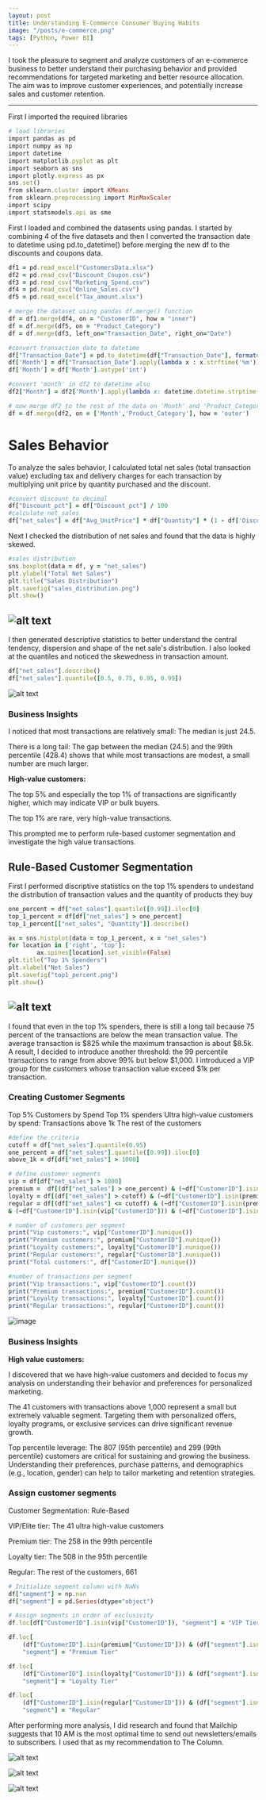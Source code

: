 ```yaml
---
layout: post
title: Understanding E-Commerce Consumer Buying Habits  
image: "/posts/e-commerce.png"
tags: [Python, Power BI]
---
```


I took the pleasure to segment and analyze customers of an e-commerce business to better understand their purchasing behavior and provided recommendations for targeted marketing and better resource allocation. The aim was to improve customer experiences, and potentially increase sales and customer retention. 

---

First I imported the required libraries

```ruby
# load libraries
import pandas as pd
import numpy as np
import datetime
import matplotlib.pyplot as plt
import seaborn as sns
import plotly.express as px
sns.set()
from sklearn.cluster import KMeans
from sklearn.preprocessing import MinMaxScaler
import scipy 
import statsmodels.api as sme

```
First I loaded and combined the datasents using pandas. I started by combining 4 of the five datasets and then I converted the transaction date to datetime using  pd.to_datetime() before merging the new df to the discounts and coupons data.

```ruby
df1 = pd.read_excel("CustomersData.xlsx")
df2 = pd.read_csv("Discount_Coupon.csv")
df3 = pd.read_csv("Marketing_Spend.csv")
df4 = pd.read_csv("Online_Sales.csv")
df5 = pd.read_excel("Tax_amount.xlsx")

# merge the dataset using pandas df.merge() function
df = df1.merge(df4, on = "CustomerID", how = "inner")
df = df.merge(df5, on = "Product_Category")
df = df.merge(df3, left_on="Transaction_Date", right_on="Date")

#convert transaction date to datetime
df["Transaction_Date"] = pd.to_datetime(df["Transaction_Date"], format='%m/%d/%Y')
df['Month'] = df["Transaction_Date"].apply(lambda x : x.strftime('%m'))
df['Month'] = df['Month'].astype('int')

#convert 'month' in df2 to datetime also
df2["Month"] = df2['Month'].apply(lambda x: datetime.datetime.strptime(x, '%b').month)

# now merge df2 to the rest of the data on 'Month' and 'Product_Category'
df = df.merge(df2, on = ['Month','Product_Category'], how = 'outer')
```
# Sales Behavior 

To analyze the sales behavior, I calculated total net sales (total transaction value) excluding tax and delivery charges for each transaction by multiplying unit price by quantity purchased and the discount.

```ruby
#convert discount to decimal
df["Discount_pct"] = df["Discount_pct"] / 100
#calculate net_sales
df["net_sales"] = df["Avg_UnitPrice"] * df["Quantity"] * (1 - df['Discount_pct'])
```
Next I checked the distribution of net sales and found that the data is highly skewed.

```ruby
#sales distribution
sns.boxplot(data = df, y = "net_sales")
plt.ylabel("Total Net Sales")
plt.title("Sales Distribution")
plt.savefig("sales_distribution.png")
plt.show()
```
![alt text](/img/sales_distribution.png "Box Plot")
---
I then generated descriptive statistics to better understand the central tendency, dispersion and shape of the net sale's distribution. I also looked at the quantiles and noticed the skewedness in transaction amount.
```ruby
df["net_sales"].describe()
df["net_sales"].quantile([0.5, 0.75, 0.95, 0.99])
```

![alt text](/img/quantiles.png "Quantiles")

### Business Insights

I noticed that most transactions are relatively small: The median is just 24.5.

There is a long tail: The gap between the median (24.5) and the 99th percentile (428.4) shows that while most transactions are modest, a small number are much larger.

**High-value customers:**

The top 5% and especially the top 1% of transactions are significantly higher, which may indicate VIP or bulk buyers.

The top 1% are rare, very high-value transactions.

This prompted me to perform rule-based customer segmentation and investigate the high value transactions.

## Rule-Based Customer Segmentation

First I performed discriptive statistics on the top 1% spenders to undestand the distribution of transaction values and the quantity of products they buy
```ruby
one_percent = df["net_sales"].quantile([0.99]).iloc[0]
top_1_percent = df[df["net_sales"] > one_percent]
top_1_percent[["net_sales", "Quantity"]].describe()

ax = sns.histplot(data = top_1_percent, x = "net_sales")
for location in ['right', 'top']:
        ax.spines[location].set_visible(False)
plt.title("Top 1% Spenders")
plt.xlabel("Net Sales")
plt.savefig("top1_percent.png")
plt.show()
```
![alt text](/img/top1_percent.png "Histogram")
---
I found that even in the top 1% spenders, there is still a long tail because 75 percent of the transactions are below the mean transaction value. The average transaction is $825 while the maximum transaction is about $8.5k. A result, I decided to introduce another threshold: the 99 percentile transactions to range from above 99% but below $1,000. I introduced a VIP group for the customers whose transaction value exceed $1k per transaction.

### Creating Customer Segments
Top 5% Customers by Spend
Top 1% spenders
Ultra high-value customers by spend: Transactions above 1k
The rest of the customers
```ruby
#define the criteria
cutoff = df["net_sales"].quantile(0.95)
one_percent = df["net_sales"].quantile([0.99]).iloc[0]
above_1k = df[df["net_sales"] > 1000]

# define customer segments
vip = df[df["net_sales"] > 1000]
premium =  df[(df["net_sales"] > one_percent) & (~df["CustomerID"].isin(vip["CustomerID"]))]
loyalty = df[(df["net_sales"] > cutoff) & (~df["CustomerID"].isin(premium["CustomerID"])) & (~df["CustomerID"].isin(vip["CustomerID"]))]
regular = df[(df["net_sales"] <= cutoff) & (~df["CustomerID"].isin(premium["CustomerID"])) \
& (~df["CustomerID"].isin(vip["CustomerID"])) & (~df["CustomerID"].isin(loyalty["CustomerID"]))]

# number of customers per segment
print("Vip customers:", vip["CustomerID"].nunique())
print("Premium customers:", premium["CustomerID"].nunique())
print("Loyalty customers:", loyalty["CustomerID"].nunique())
print("Regular customers:", regular["CustomerID"].nunique())
print("Total customers:", df["CustomerID"].nunique())

#number of transactions per segment
print("Vip transactions:", vip["CustomerID"].count())
print("Premium transactions:", premium["CustomerID"].count())
print("Loyalty transactions:", loyalty["CustomerID"].count())
print("Regular transactions:", regular["CustomerID"].count())
```
![image](https://github.com/user-attachments/assets/b186047f-3fd9-43f9-bd1d-1f95e5d0a92e)

### Business Insights

**High value customers:**

I discovered that we have high-value customers and decided to focus my analysis on understanding their behavior and preferences for personalized marketing.

The 41 customers with transactions above 1,000 represent a small but extremely valuable segment. Targeting them with personalized offers, loyalty programs, or exclusive services can drive significant revenue growth.

Top percentile leverage:
The 807 (95th percentile) and 299 (99th percentile) customers are critical for sustaining and growing the business. Understanding their preferences, purchase patterns, and demographics (e.g., location, gender) can help to tailor marketing and retention strategies.

### Assign customer segments

Customer Segmentation: Rule-Based

VIP/Elite tier: The 41 ultra high-value customers

Premium tier: The 258 in the 99th percentile

Loyalty tier: The 508 in the 95th percentile

Regular: The rest of the customers, 661

```ruby
# Initialize segment column with NaNs
df["segment"] = np.nan
df["segment"] = pd.Series(dtype="object")

# Assign segments in order of exclusivity
df.loc[df["CustomerID"].isin(vip["CustomerID"]), "segment"] = "VIP Tier"

df.loc[
    (df["CustomerID"].isin(premium["CustomerID"])) & (df["segment"].isna()),
    "segment"] = "Premium Tier"

df.loc[
    (df["CustomerID"].isin(loyalty["CustomerID"])) & (df["segment"].isna()),
    "segment"] = "Loyalty Tier"

df.loc[
    (df["CustomerID"].isin(regular["CustomerID"])) & (df["segment"].isna()),
    "segment"] = "Regular"
```
After performing more analysis, I did research and found that Mailchip suggests that 10 AM is the most optimal time to send out newsletters/emails to subscribers. I used that as  my recommendation to The Column.

![alt text](/img/posts/Opens_Analysis.jpg "Opens Analysis")

![alt text](/img/posts/Clicks_Analysis.jpg "Clicks Analysis")

![alt text](/img/posts/Lifetime_Column.jpg "Lifetime Performance")

